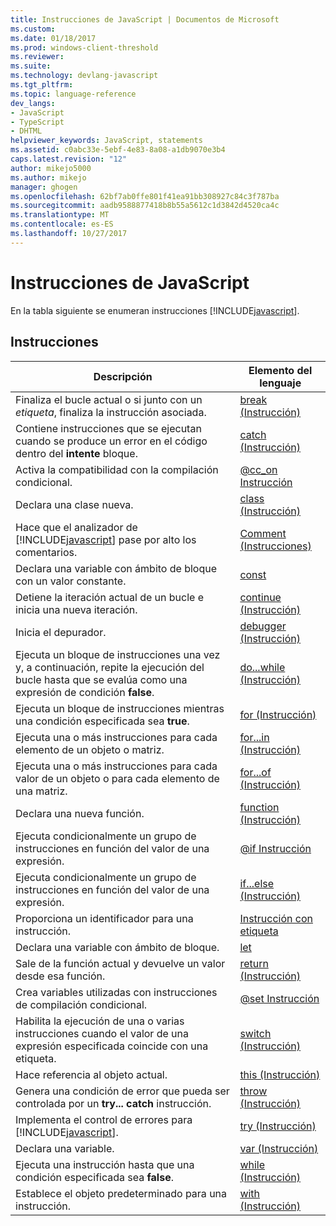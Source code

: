 ```yaml
---
title: Instrucciones de JavaScript | Documentos de Microsoft
ms.custom: 
ms.date: 01/18/2017
ms.prod: windows-client-threshold
ms.reviewer: 
ms.suite: 
ms.technology: devlang-javascript
ms.tgt_pltfrm: 
ms.topic: language-reference
dev_langs:
- JavaScript
- TypeScript
- DHTML
helpviewer_keywords: JavaScript, statements
ms.assetid: c0abc33e-5ebf-4e83-8a08-a1db9070e3b4
caps.latest.revision: "12"
author: mikejo5000
ms.author: mikejo
manager: ghogen
ms.openlocfilehash: 62bf7ab0ffe801f41ea91bb308927c84c3f787ba
ms.sourcegitcommit: aadb9588877418b8b55a5612c1d3842d4520ca4c
ms.translationtype: MT
ms.contentlocale: es-ES
ms.lasthandoff: 10/27/2017
---
```

# <a name="javascript-statements"></a>Instrucciones de JavaScript
En la tabla siguiente se enumeran instrucciones [!INCLUDE[javascript](../../javascript/includes/javascript-md.md)].  
  
## <a name="statements"></a>Instrucciones  
  
|Descripción|Elemento del lenguaje|  
|-----------------|----------------------|  
|Finaliza el bucle actual o si junto con un *etiqueta*, finaliza la instrucción asociada.|[break (Instrucción)](../../javascript/reference/break-statement-javascript.md)|  
|Contiene instrucciones que se ejecutan cuando se produce un error en el código dentro del **intente** bloque.|[catch (Instrucción)](../../javascript/reference/try-dot-dot-dot-catch-dot-dot-dot-finally-statement-javascript.md)|  
|Activa la compatibilidad con la compilación condicional.|[@cc_on Instrucción](../../javascript/reference/at-cc-on-statement-javascript.md)|  
|Declara una clase nueva.|[class (Instrucción)](../../javascript/reference/class-statement-javascript.md)|  
|Hace que el analizador de [!INCLUDE[javascript](../../javascript/includes/javascript-md.md)] pase por alto los comentarios.|[Comment (Instrucciones)](../../javascript/reference/comment-statements-javascript.md)|  
|Declara una variable con ámbito de bloque con un valor constante.|[const](../../javascript/reference/const-statement-javascript.md)|  
|Detiene la iteración actual de un bucle e inicia una nueva iteración.|[continue (Instrucción)](../../javascript/reference/continue-statement-javascript.md)|  
|Inicia el depurador.|[debugger (Instrucción)](../../javascript/reference/debugger-statement-javascript.md)|  
|Ejecuta un bloque de instrucciones una vez y, a continuación, repite la ejecución del bucle hasta que se evalúa como una expresión de condición **false**.|[do...while (Instrucción)](../../javascript/reference/do-dot-dot-dot-while-statement-javascript.md)|  
|Ejecuta un bloque de instrucciones mientras una condición especificada sea **true**.|[for (Instrucción)](../../javascript/reference/for-statement-javascript.md)|  
|Ejecuta una o más instrucciones para cada elemento de un objeto o matriz.|[for...in (Instrucción)](../../javascript/reference/for-dot-dot-dot-in-statement-javascript.md)|  
|Ejecuta una o más instrucciones para cada valor de un objeto o para cada elemento de una matriz.|[for...of (Instrucción)](../../javascript/reference/for-dot-dot-dot-of-statement-javascript.md)|  
|Declara una nueva función.|[function (Instrucción)](../../javascript/reference/function-statement-javascript.md)|  
|Ejecuta condicionalmente un grupo de instrucciones en función del valor de una expresión.|[@if Instrucción](../../javascript/reference/at-if-statement-javascript.md)|  
|Ejecuta condicionalmente un grupo de instrucciones en función del valor de una expresión.|[if...else (Instrucción)](../../javascript/reference/if-dot-dot-dot-else-statement-javascript.md)|  
|Proporciona un identificador para una instrucción.|[Instrucción con etiqueta](../../javascript/reference/labeled-statement-javascript.md)|  
|Declara una variable con ámbito de bloque.|[let](../../javascript/reference/let-statement-javascript.md)|  
|Sale de la función actual y devuelve un valor desde esa función.|[return (Instrucción)](../../javascript/reference/return-statement-javascript.md)|  
|Crea variables utilizadas con instrucciones de compilación condicional.|[@set Instrucción](../../javascript/reference/at-set-statement-javascript.md)|  
|Habilita la ejecución de una o varias instrucciones cuando el valor de una expresión especificada coincide con una etiqueta.|[switch (Instrucción)](../../javascript/reference/switch-statement-javascript.md)|  
|Hace referencia al objeto actual.|[this (Instrucción)](../../javascript/reference/this-statement-javascript.md)|  
|Genera una condición de error que pueda ser controlada por un **try... catch** instrucción.|[throw (Instrucción)](../../javascript/reference/throw-statement-javascript.md)|  
|Implementa el control de errores para [!INCLUDE[javascript](../../javascript/includes/javascript-md.md)].|[try (Instrucción)](../../javascript/reference/try-dot-dot-dot-catch-dot-dot-dot-finally-statement-javascript.md)|  
|Declara una variable.|[var (Instrucción)](../../javascript/reference/var-statement-javascript.md)|  
|Ejecuta una instrucción hasta que una condición especificada sea **false**.|[while (Instrucción)](../../javascript/reference/while-statement-javascript.md)|  
|Establece el objeto predeterminado para una instrucción.|[with (Instrucción)](../../javascript/reference/with-statement-javascript.md)|